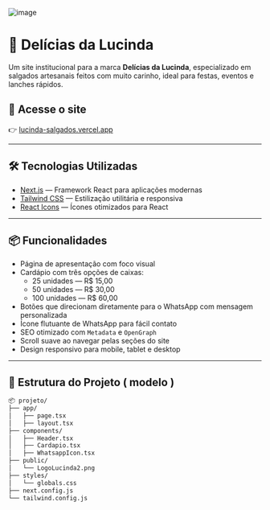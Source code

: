![image](https://github.com/user-attachments/assets/f66e13f6-8a4d-4cae-bbef-97668d76b69b)

# 🥐 Delícias da Lucinda

Um site institucional para a marca **Delícias da Lucinda**, especializado em salgados artesanais feitos com muito carinho, ideal para festas, eventos e lanches rápidos.

## 🔗 Acesse o site

👉 [lucinda-salgados.vercel.app](https://lucinda-salgados.vercel.app/)

---

## 🛠️ Tecnologias Utilizadas

- [Next.js](https://nextjs.org/) — Framework React para aplicações modernas
- [Tailwind CSS](https://tailwindcss.com/) — Estilização utilitária e responsiva
- [React Icons](https://react-icons.github.io/react-icons/) — Ícones otimizados para React

---

## 📦 Funcionalidades

- Página de apresentação com foco visual
- Cardápio com três opções de caixas:
  - 25 unidades — R$ 15,00
  - 50 unidades — R$ 30,00
  - 100 unidades — R$ 60,00
- Botões que direcionam diretamente para o WhatsApp com mensagem personalizada
- Ícone flutuante de WhatsApp para fácil contato
- SEO otimizado com `Metadata` e `OpenGraph`
- Scroll suave ao navegar pelas seções do site
- Design responsivo para mobile, tablet e desktop

---

## 📁 Estrutura do Projeto ( modelo )

```bash
📦 projeto/
├── app/
│   ├── page.tsx
│   ├── layout.tsx
├── components/
│   ├── Header.tsx
│   ├── Cardapio.tsx
│   ├── WhatsappIcon.tsx
├── public/
│   └── LogoLucinda2.png
├── styles/
│   └── globals.css
├── next.config.js
└── tailwind.config.js
